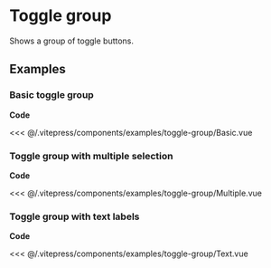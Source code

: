 <script setup>
import Basic from '../.vitepress/components/examples/toggle-group/Basic.vue'
import Multiple from '../.vitepress/components/examples/toggle-group/Multiple.vue'
import Text from '../.vitepress/components/examples/toggle-group/Text.vue'
</script>

# Toggle group

Shows a group of toggle buttons.

## Examples

### Basic toggle group
<Example>
  <Basic />
</Example>

**Code**

<<< @/.vitepress/components/examples/toggle-group/Basic.vue

### Toggle group with multiple selection
<Example>
  <Multiple />
</Example>

**Code**

<<< @/.vitepress/components/examples/toggle-group/Multiple.vue

### Toggle group with text labels
<Example>
  <Text />
</Example>

**Code**

<<< @/.vitepress/components/examples/toggle-group/Text.vue
